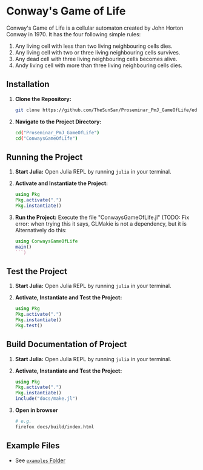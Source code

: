 # Conway's Game of Life
Conway's Game of Life is a cellular automaton created by John Horton Conway in 1970. It has the four following simple rules:
1. Any living cell with less than two living neighbouring cells dies.
2. Any living cell with two or three living neighbouring cells survives.
3. Any dead cell with three living neighbouring cells becomes alive.
4. Andy living cell with more than three living neighbouring cells dies.

## Installation

1. **Clone the Repository:**
   ```bash
   git clone https://github.com/TheSunSan/Proseminar_PmJ_GameOfLife/edit/main/ConwaysGameOfLife/README.md
   ```
2. **Navigate to the Project Directory:**
   ```bash
   cd("Proseminar_PmJ_GameOfLife")
   cd("ConwaysGameOfLife")
   ```

## Running the Project

1. **Start Julia:**
   Open Julia REPL by running `julia` in your terminal.

2. **Activate and Instantiate the Project:**
   ```julia
   using Pkg
   Pkg.activate(".")
   Pkg.instantiate()
   ```

3. **Run the Project:**
   Execute the file "ConwaysGameOfLife.jl"
   (TODO: Fix error: when trying this it says, GLMakie is not a dependency, but it is
   Alternatively do this:
   ```julia
   using ConwaysGameOfLife
   main()
   ```)

## Test the Project

1. **Start Julia:**
   Open Julia REPL by running `julia` in your terminal.

2. **Activate, Instantiate and Test the Project:**
   ```julia
   using Pkg
   Pkg.activate(".")
   Pkg.instantiate()
   Pkg.test()
   ```

## Build Documentation of Project

1. **Start Julia:**
   Open Julia REPL by running `julia` in your terminal.

2. **Activate, Instantiate and Test the Project:**
   ```julia
   using Pkg
   Pkg.activate(".")
   Pkg.instantiate()
   include("docs/make.jl")
   ```

3. **Open in browser**
   ```bash
   # e.g.
   firefox docs/build/index.html
   ```
## Example Files

- See [`examples` Folder](./examples)
